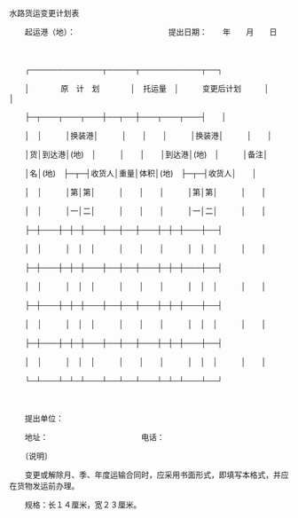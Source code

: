 



水路货运变更计划表



 

　　起运港（地）：　　　　　　　　　　　　提出日期：　　年　　月　　日

　　



　　┌─────────────┬─────┬───────────┬──┐

　　│　　　　原　计　划　　　　│　托运量　│　　　变更后计划　　　│　　│

　　├─┬───┬───┬───┼──┬──┼───┬───┬───┤　　│

　　│　│　　　│换装港│　　　│　　│　　│　　　│换装港│　　　│　　│

　　│货│到达港│(地)　│　　　│　　│　　│到达港│(地)　│　　　│备注│

　　│名│(地)　├─┬─┤收货人│重量│体积│(地)　├─┬─┤收货人│　　│

　　│　│　　　│第│第│　　　│　　│　　│　　　│第│第│　　　│　　│

　　│　│　　　│一│二│　　　│　　│　　│　　　│一│二│　　　│　　│

　　├─┼───┼─┼─┼───┼──┼──┼───┼─┼─┼───┼──┤

　　│　│　　　│　│　│　　　│　　│　　│　　　│　│　│　　　│　　│

　　├─┼───┼─┼─┼───┼──┼──┼───┼─┼─┼───┼──┤

　　│　│　　　│　│　│　　　│　　│　　│　　　│　│　│　　　│　　│

　　├─┼───┼─┼─┼───┼──┼──┼───┼─┼─┼───┼──┤

　　│　│　　　│　│　│　　　│　　│　　│　　　│　│　│　　　│　　│

　　├─┼───┼─┼─┼───┼──┼──┼───┼─┼─┼───┼──┤

　　│　│　　　│　│　│　　　│　　│　　│　　　│　│　│　　　│　　│

　　└─┴───┴─┴─┴───┴──┴──┴───┴─┴─┴───┴──┘

　　


　　提出单位：

　　地址：　　　　　　　　　　　　电话：

　　〔说明〕

　　变更或解除月、季、年度运输合同时，应采用书面形式，即填写本格式，并应在货物发运前办理。

　　规格：长１４厘米，宽２３厘米。